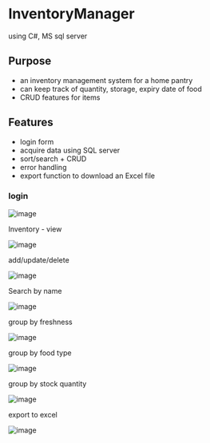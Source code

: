 # InventoryManager
using C#, MS sql server

## Purpose 
- an inventory management system for a home pantry
- can keep track of quantity, storage, expiry date of food 
- CRUD features for items

## Features
- login form
- acquire data using SQL server
- sort/search + CRUD
- error handling
- export function to download an Excel file

### login 

![image](https://user-images.githubusercontent.com/67548512/133010433-0b9b2c02-34d6-4095-91eb-8bcd53e295e8.png)

Inventory - view

![image](https://user-images.githubusercontent.com/67548512/133010238-d6c813a6-9fc0-492c-89be-6ccabb4f79a8.png)

add/update/delete

![image](https://user-images.githubusercontent.com/67548512/133010662-58f6d682-8a7e-40bf-a9cd-c2443e50f18a.png)

Search by name

![image](https://user-images.githubusercontent.com/67548512/133010594-feab382e-7235-4b92-bc77-729478fb91da.png)


group by freshness

![image](https://user-images.githubusercontent.com/67548512/133010488-28f7c315-1792-4083-a030-c3a689a41e48.png)

group by food type

![image](https://user-images.githubusercontent.com/67548512/133010526-9c6ac04e-2208-485f-971a-dbdf98014b55.png)

group by stock quantity

![image](https://user-images.githubusercontent.com/67548512/133010567-a342444b-ef11-4cff-815c-1d8409c49ccf.png)

export to excel

![image](https://user-images.githubusercontent.com/67548512/133010605-dcecda4d-4e49-4853-84f7-5b3c045fb5f6.png)

